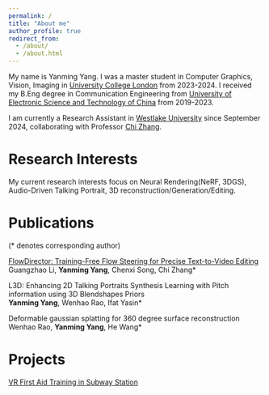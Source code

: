 ```yaml
---
permalink: /
title: "About me"
author_profile: true
redirect_from: 
  - /about/
  - /about.html
---
```


My name is Yanming Yang. I was a master student in Computer Graphics, Vision, Imaging in [University College London](https://www.ucl.ac.uk) from 2023-2024. I received my B.Eng degree in Communication Engineering from [University of Electronic Science and Technology of China](https://en.uestc.edu.cn) from 2019-2023.

I am currently a Research Assistant in [Westlake University](https://en.westlake.edu.cn) since September 2024, collaborating with Professor [Chi Zhang](https://icoz69.github.io).

# Research Interests
My current research interests focus on Neural Rendering(NeRF, 3DGS), Audio-Driven Talking Portrait, 3D reconstruction/Generation/Editing.

# Publications
(* denotes corresponding author)

[FlowDirector: Training-Free Flow Steering for Precise Text-to-Video Editing](https://flowdirector-edit.github.io) \
Guangzhao Li, **Yanming Yang**, Chenxi Song, Chi Zhang*

L3D: Enhancing 2D Talking Portraits Synthesis Learning with Pitch information using 3D Blendshapes Priors \
**Yanming Yang**, Wenhao Rao, Ifat Yasin*

Deformable gaussian splatting for 360 degree surface reconstruction \
Wenhao Rao, **Yanming Yang**, He Wang* 

# Projects
[VR First Aid Training in Subway Station](https://github.com/2hiTee/COMP0113-Group-Project)
